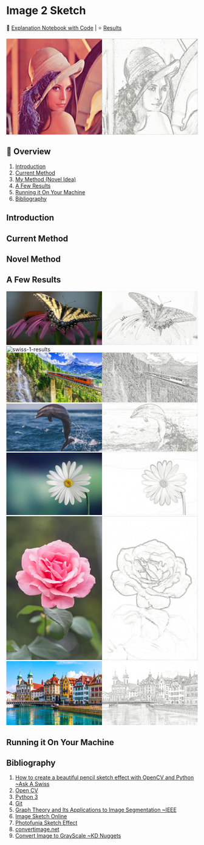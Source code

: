 # Image 2 Sketch

📓 [Explanation Notebook with Code](notebook/novel-method-explanation.ipynb) |
⭐ [Results](#a-few-results)

![lenna-example](assets/lenna-results.png)

## 📖 Overview
1. [Introduction]()
1. [Current Method]()
1. [My Method (Novel Idea)]()
1. [A Few Results]()
1. [Running it On Your Machine]()
1. [Bibliography]()

## Introduction

## Current Method

## Novel Method

## A Few Results
![butterfly-result](assets/butterfly-result.png)
![swiss-1-results](assets/swiss-1-results.png)
![swiss-2-result](assets/swiss-2.png) 
![dolphin-2-result](assets/dolphin-2-result.png)
![flower-2-result](assets/flower-2-result.png)
![flower-rose-result](assets/flower-rose-result.png)
![swiss-3-result](assets/swiss-3-result.jpg)

## Running it On Your Machine

## Bibliography
1. [How to create a beautiful pencil sketch effect with OpenCV and Python ~Ask A Swiss](https://www.askaswiss.com/2016/01/how-to-create-pencil-sketch-opencv-python.html)
1. [Open CV](https://opencv.org/)
1. [Python 3](https://www.python.org/)
1. [Git](https://git-scm.com/)
1. [Graph Theory and Its Applications to Image Segmentation ~IEEE](https://ieeexplore.ieee.org/document/8389737)
1. [Image Sketch Online](https://pencilsketch.imageonline.co/index.php)
1. [Photofunia Sketch Effect](https://photofunia.com/effects/sketch)
1. [convertimage.net](https://convertimage.net/online-photo-effects/online-photo-drawing-sketch.asp?i=20201111-110144-urqmr)
1. [Convert Image to GrayScale ~KD Nuggets](https://www.kdnuggets.com/2019/12/convert-rgb-image-grayscale.html#:~:text=An%20intuitive%20way%20to%20convert,into%20a%20reasonable%20gray%20approximation.)
